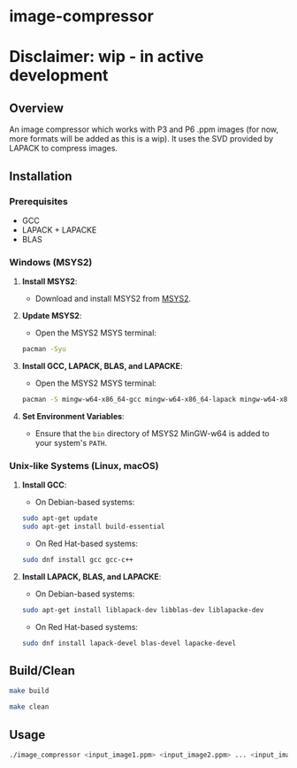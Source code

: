 # image-compressor

# Disclaimer: wip - in active development

## Overview

An image compressor which works with P3 and P6 .ppm images (for now, more formats will be added as this is a wip). It uses the SVD provided by LAPACK to compress images.

## Installation

### Prerequisites

- GCC
- LAPACK + LAPACKE
- BLAS

### Windows (MSYS2)

1. **Install MSYS2**:
	- Download and install MSYS2 from [MSYS2](https://www.msys2.org/).

2. **Update MSYS2**:
	- Open the MSYS2 MSYS terminal:
	```sh
	pacman -Syu
	```

3. **Install GCC, LAPACK, BLAS, and LAPACKE**:
	- Open the MSYS2 MSYS terminal:
	```sh
	pacman -S mingw-w64-x86_64-gcc mingw-w64-x86_64-lapack mingw-w64-x86_64-lapacke mingw-w64-x86_64-openblas
	```

4. **Set Environment Variables**:
	- Ensure that the `bin` directory of MSYS2 MinGW-w64 is added to your system's `PATH`.

### Unix-like Systems (Linux, macOS)

1. **Install GCC**:
	- On Debian-based systems:
    ```sh
    sudo apt-get update
    sudo apt-get install build-essential
    ```
	- On Red Hat-based systems:
    ```sh
    sudo dnf install gcc gcc-c++
    ```

2. **Install LAPACK, BLAS, and LAPACKE**:
	- On Debian-based systems:
    ```sh
    sudo apt-get install liblapack-dev libblas-dev liblapacke-dev
    ```
	- On Red Hat-based systems:
    ```sh
    sudo dnf install lapack-devel blas-devel lapacke-devel
    ```

## Build/Clean

```sh
make build
```

```sh
make clean
```

## Usage

```sh
./image_compressor <input_image1.ppm> <input_image2.ppm> ... <input_image32.ppm>
```